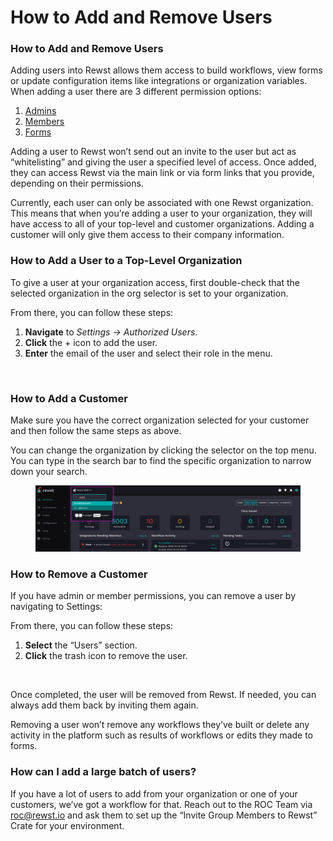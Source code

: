 # How to Add and Remove Users

### How to Add and Remove Users

Adding users into Rewst allows them access to build workflows, view forms or update configuration items like integrations or organization variables. When adding a user there are 3 different permission options:

1. [Admins](roles.md#admin)
2. [Members](roles.md#member)
3. [Forms](roles.md#forms)

Adding a user to Rewst won’t send out an invite to the user but act as “whitelisting” and giving the user a specified level of access. Once added, they can access Rewst via the main link or via form links that you provide, depending on their permissions.

Currently, each user can only be associated with one Rewst organization. This means that when you’re adding a user to your organization, they will have access to all of your top-level and customer organizations. Adding a customer will only give them access to their company information.

### How to Add a User to a Top-Level Organization

To give a user at your organization access, first double-check that the selected organization in the org selector is set to your organization.

From there, you can follow these steps:

1. **Navigate** to _Settings → Authorized Users_.
2. **Click** the + icon to add the user.
3. **Enter** the email of the user and select their role in the menu.

<figure><img src="../../.gitbook/assets/add-authorized-user.gif.gif" alt=""><figcaption></figcaption></figure>

### How to Add a Customer

Make sure you have the correct organization selected for your customer and then follow the same steps as above.

You can change the organization by clicking the selector on the top menu. You can type in the search bar to find the specific organization to narrow down your search.

<figure><img src="../../.gitbook/assets/org-selector.png" alt=""><figcaption></figcaption></figure>

### How to Remove a Customer

If you have admin or member permissions, you can remove a user by navigating to Settings:

From there, you can follow these steps:

1. **Select** the “Users” section.
2. **Click** the trash icon to remove the user.

<figure><img src="../../.gitbook/assets/2023-08-09_11-48-43 (1).gif" alt=""><figcaption></figcaption></figure>

Once completed, the user will be removed from Rewst. If needed, you can always add them back by inviting them again.

Removing a user won’t remove any workflows they’ve built or delete any activity in the platform such as results of workflows or edits they made to forms.

### How can I add a large batch of users?

If you have a lot of users to add from your organization or one of your customers, we’ve got a workflow for that. Reach out to the ROC Team via [roc@rewst.io](mailto:roc@rewst.io) and ask them to set up the “Invite Group Members to Rewst” Crate for your environment.
